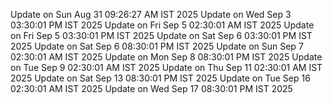 Update on Sun Aug 31 09:26:27 AM IST 2025
Update on Wed Sep  3 03:30:01 PM IST 2025
Update on Fri Sep  5 02:30:01 AM IST 2025
Update on Fri Sep  5 03:30:01 PM IST 2025
Update on Sat Sep  6 03:30:01 PM IST 2025
Update on Sat Sep  6 08:30:01 PM IST 2025
Update on Sun Sep  7 02:30:01 AM IST 2025
Update on Mon Sep  8 08:30:01 PM IST 2025
Update on Tue Sep  9 02:30:01 AM IST 2025
Update on Thu Sep 11 02:30:01 AM IST 2025
Update on Sat Sep 13 08:30:01 PM IST 2025
Update on Tue Sep 16 02:30:01 AM IST 2025
Update on Wed Sep 17 08:30:01 PM IST 2025
